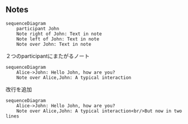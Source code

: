 ## Notes

```mermaid
sequenceDiagram
    participant John
    Note right of John: Text in note
    Note left of John: Text in note
    Note over John: Text in note
```

２つのparticipantにまたがるノート

```mermaid
sequenceDiagram
    Alice->John: Hello John, how are you?
    Note over Alice,John: A typical interaction
```

改行を追加

```mermaid
sequenceDiagram
    Alice->John: Hello John, how are you?
    Note over Alice,John: A typical interaction<br/>But now in two lines
```
